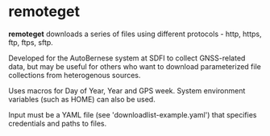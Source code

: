 # remoteget

__remoteget__ downloads a series of files using different protocols - http, https, ftp, ftps, sftp.

Developed for the AutoBernese system at SDFI to collect GNSS-related data, but may be useful for others who want to download parameterized file collections from heterogenous sources.

Uses macros for Day of Year, Year and GPS week. System environment variables (such as HOME) can also be used.

Input must be a YAML file (see 'downloadlist-example.yaml') that specifies credentials and paths to files.
